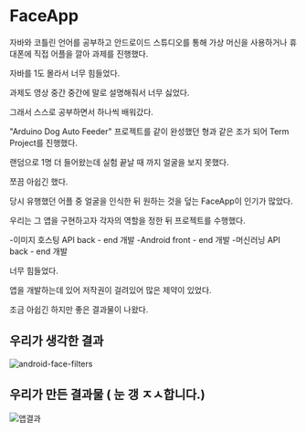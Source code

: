 # FaceApp


자바와 코틀린 언어를 공부하고 안드로이드 스튜디오를 통해 가상 머신을 사용하거나 휴대폰에 직접 어플을 깔아 과제를 진행했다.

자바를 1도 몰라서 너무 힘들었다. 

과제도 영상 중간 중간에 말로 설명해줘서 너무 싫었다. 

그래서 스스로 공부하면서 하나씩 배워갔다. 

"Arduino Dog Auto Feeder" 프로젝트를 같이 완성했던 형과 같은 조가 되어 Term Project를 진행했다.

랜덤으로 1명 더 들어왔는데 실험 끝날 때 까지 얼굴을 보지 못했다. 

쪼끔 아쉽긴 했다. 

당시 유행했던 어플 중 얼굴을 인식한 뒤 원하는 것을 덮는 FaceApp이 인기가 많았다. 

우리는 그 앱을 구현하고자 각자의 역할을 정한 뒤 프로젝트를 수행했다. 

-이미지 호스팅 API back - end 개발
-Android front - end 개발 
-머신러닝 API back - end 개발

너무 힘들었다. 

앱을 개발하는데 있어 저작권이 걸려있어 많은 제약이 있었다.

조금 아쉽긴 하지만 좋은 결과물이 나왔다. 


우리가 생각한 결과
------------------
![android-face-filters](https://user-images.githubusercontent.com/49744580/102895577-47849d80-44a8-11eb-8eee-4b5f39549644.png)

우리가 만든 결과물 ( 눈 갱 ㅈㅅ합니다.)
--------------------
![앱결과](https://user-images.githubusercontent.com/49744580/102895733-93374700-44a8-11eb-8261-aaa919804ef8.PNG)

